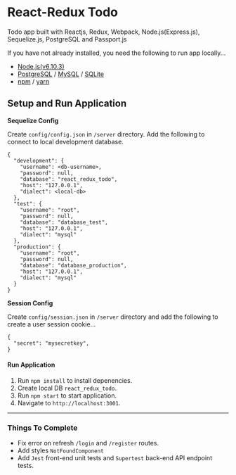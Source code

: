 # React-Redux Todo

Todo app built with Reactjs, Redux, Webpack, Node.js(Express.js), Sequelize.js, PostgreSQL and Passport.js

If you have not already installed, you need the following to run app locally...

  * [Node.js(v6.10.3)](https://nodejs.org/en/)
  * [PostgreSQL](https://www.postgresql.org/) / [MySQL](https://www.mysql.com/) / [SQLite](https://www.sqlite.org/)
  * [npm](https://www.npmjs.com/) / [yarn](https://yarnpkg.com/en/)

## Setup and Run Application

**Sequelize Config**

Create `config/config.json` in `/server` directory. Add the following to connect to local development database.

```
{
  "development": {
    "username": <db-username>,
    "password": null,
    "database": "react_redux_todo",
    "host": "127.0.0.1",
    "dialect": <local-db>
  },
  "test": {
    "username": "root",
    "password": null,
    "database": "database_test",
    "host": "127.0.0.1",
    "dialect": "mysql"
  },
  "production": {
    "username": "root",
    "password": null,
    "database": "database_production",
    "host": "127.0.0.1",
    "dialect": "mysql"
  }
}
```

**Session Config**

Create `config/session.json` in `/server` directory and add the following to create a user session cookie...

```
{
  "secret": "mysecretkey",
}
```

#### Run Application

1. Run `npm install` to install depenencies.
2. Create local DB `react_redux_todo`.
3. Run `npm start` to start application.
4. Navigate to `http://localhost:3001`.

---

### Things To Complete

* Fix error on refresh `/login` and `/register` routes.
* Add styles `NotFoundComponent`
* Add `Jest` front-end unit tests and `Supertest` back-end API endpoint tests.


